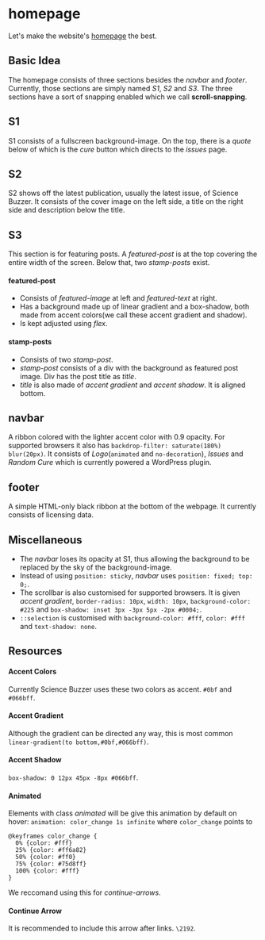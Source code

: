 # homepage
Let's make the website's [homepage](https://www.outre.ml) the best.

## Basic Idea
The homepage consists of three sections besides the *navbar* and *footer*. Currently, those sections are simply named *S1*, *S2* and *S3*. The three sections have a sort of snapping enabled which we call **scroll-snapping**.
## S1
S1 consists of a fullscreen background-image. On the top, there is a *quote* below of which is the *cure* button which directs to the *issues* page.
## S2
S2 shows off the latest publication, usually the latest issue, of Science Buzzer. It consists of the cover image on the left side, a title on the right side and description below the title.
## S3
This section is for featuring posts. A *featured-post* is at the top covering the entire width of the screen. Below that, two *stamp-posts* exist.
#### featured-post
- Consists of *featured-image* at left and *featured-text* at right.
- Has a background made up of linear gradient and a box-shadow, both made from accent colors(we call these accent gradient and shadow).
- Is kept adjusted using *flex*.
#### stamp-posts
- Consists of two *stamp-post*.
- *stamp-post* consists of a div with the background as featured post image. Div has the post title as *title*.
- *title* is also made of *accent gradient* and *accent shadow*. It is aligned bottom.
## navbar
A ribbon colored with the lighter accent color with 0.9 opacity. For supported browsers it also has `backdrop-filter: saturate(180%) blur(20px)`. It consists of *Logo*(`animated` and `no-decoration`), *Issues* and *Random Cure* which is currently powered a WordPress plugin.
## footer
A simple HTML-only black ribbon at the bottom of the webpage. It currently consists of licensing data.
## Miscellaneous
- The *navbar* loses its opacity at S1, thus allowing the background to be replaced by the sky of the background-image.
-  Instead of using `position: sticky`, *navbar* uses `position: fixed; top: 0;`.
- The scrollbar is also customised for supported browsers. It is given *accent gradient*, `border-radius: 10px`, `width: 10px`, `background-color: #225` and `box-shadow: inset 3px -3px 5px -2px #0004;`.
- `::selection` is customised with `background-color: #fff`, `color: #fff` and `text-shadow: none`.
## Resources
#### Accent Colors
Currently Science Buzzer uses these two colors as accent. `#0bf` and `#066bff`.
#### Accent Gradient
Although the gradient can be directed any way, this is most common `linear-gradient(to bottom,#0bf,#066bff)`.
#### Accent Shadow
`box-shadow: 0 12px 45px -8px #066bff`.
#### Animated
Elements with class *animated* will be give this animation by default on hover: `animation: color_change 1s infinite` where `color_change` points to 
```
@keyframes color_change {
  0% {color: #fff}
  25% {color: #ff6a82}
  50% {color: #ff0}
  75% {color: #75d8ff}
  100% {color: #fff}
}
```
We reccomand using this for *continue-arrows*.
#### Continue Arrow
It is recommended to include this arrow after links. `\2192`.
